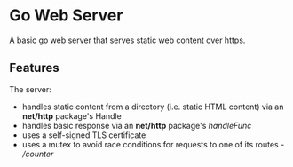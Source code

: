 # Go Web Server
A basic go web server that serves static web content over https.

## Features
The server:
- handles static content from a directory (i.e. static HTML content) via an **net/http** package's Handle 
- handles basic response via an **net/http** package's *handleFunc*
- uses a self-signed TLS certificate
- uses a mutex to avoid race conditions for requests to one of its routes - */counter*
